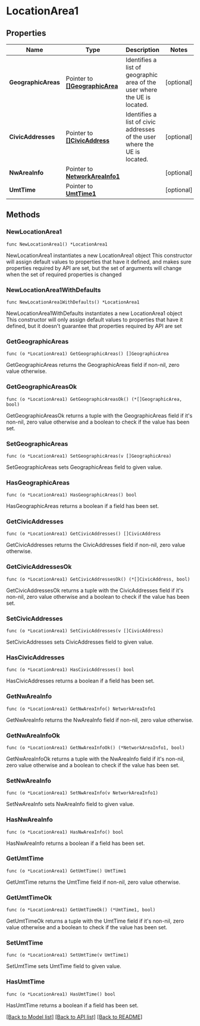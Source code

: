 # LocationArea1

## Properties

Name | Type | Description | Notes
------------ | ------------- | ------------- | -------------
**GeographicAreas** | Pointer to [**[]GeographicArea**](GeographicArea.md) | Identifies a list of geographic area of the user where the UE is located. | [optional] 
**CivicAddresses** | Pointer to [**[]CivicAddress**](CivicAddress.md) | Identifies a list of civic addresses of the user where the UE is located. | [optional] 
**NwAreaInfo** | Pointer to [**NetworkAreaInfo1**](NetworkAreaInfo1.md) |  | [optional] 
**UmtTime** | Pointer to [**UmtTime1**](UmtTime1.md) |  | [optional] 

## Methods

### NewLocationArea1

`func NewLocationArea1() *LocationArea1`

NewLocationArea1 instantiates a new LocationArea1 object
This constructor will assign default values to properties that have it defined,
and makes sure properties required by API are set, but the set of arguments
will change when the set of required properties is changed

### NewLocationArea1WithDefaults

`func NewLocationArea1WithDefaults() *LocationArea1`

NewLocationArea1WithDefaults instantiates a new LocationArea1 object
This constructor will only assign default values to properties that have it defined,
but it doesn't guarantee that properties required by API are set

### GetGeographicAreas

`func (o *LocationArea1) GetGeographicAreas() []GeographicArea`

GetGeographicAreas returns the GeographicAreas field if non-nil, zero value otherwise.

### GetGeographicAreasOk

`func (o *LocationArea1) GetGeographicAreasOk() (*[]GeographicArea, bool)`

GetGeographicAreasOk returns a tuple with the GeographicAreas field if it's non-nil, zero value otherwise
and a boolean to check if the value has been set.

### SetGeographicAreas

`func (o *LocationArea1) SetGeographicAreas(v []GeographicArea)`

SetGeographicAreas sets GeographicAreas field to given value.

### HasGeographicAreas

`func (o *LocationArea1) HasGeographicAreas() bool`

HasGeographicAreas returns a boolean if a field has been set.

### GetCivicAddresses

`func (o *LocationArea1) GetCivicAddresses() []CivicAddress`

GetCivicAddresses returns the CivicAddresses field if non-nil, zero value otherwise.

### GetCivicAddressesOk

`func (o *LocationArea1) GetCivicAddressesOk() (*[]CivicAddress, bool)`

GetCivicAddressesOk returns a tuple with the CivicAddresses field if it's non-nil, zero value otherwise
and a boolean to check if the value has been set.

### SetCivicAddresses

`func (o *LocationArea1) SetCivicAddresses(v []CivicAddress)`

SetCivicAddresses sets CivicAddresses field to given value.

### HasCivicAddresses

`func (o *LocationArea1) HasCivicAddresses() bool`

HasCivicAddresses returns a boolean if a field has been set.

### GetNwAreaInfo

`func (o *LocationArea1) GetNwAreaInfo() NetworkAreaInfo1`

GetNwAreaInfo returns the NwAreaInfo field if non-nil, zero value otherwise.

### GetNwAreaInfoOk

`func (o *LocationArea1) GetNwAreaInfoOk() (*NetworkAreaInfo1, bool)`

GetNwAreaInfoOk returns a tuple with the NwAreaInfo field if it's non-nil, zero value otherwise
and a boolean to check if the value has been set.

### SetNwAreaInfo

`func (o *LocationArea1) SetNwAreaInfo(v NetworkAreaInfo1)`

SetNwAreaInfo sets NwAreaInfo field to given value.

### HasNwAreaInfo

`func (o *LocationArea1) HasNwAreaInfo() bool`

HasNwAreaInfo returns a boolean if a field has been set.

### GetUmtTime

`func (o *LocationArea1) GetUmtTime() UmtTime1`

GetUmtTime returns the UmtTime field if non-nil, zero value otherwise.

### GetUmtTimeOk

`func (o *LocationArea1) GetUmtTimeOk() (*UmtTime1, bool)`

GetUmtTimeOk returns a tuple with the UmtTime field if it's non-nil, zero value otherwise
and a boolean to check if the value has been set.

### SetUmtTime

`func (o *LocationArea1) SetUmtTime(v UmtTime1)`

SetUmtTime sets UmtTime field to given value.

### HasUmtTime

`func (o *LocationArea1) HasUmtTime() bool`

HasUmtTime returns a boolean if a field has been set.


[[Back to Model list]](../README.md#documentation-for-models) [[Back to API list]](../README.md#documentation-for-api-endpoints) [[Back to README]](../README.md)


